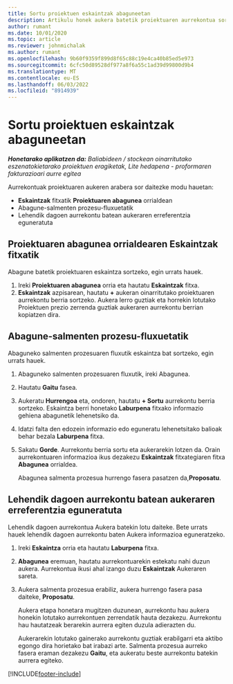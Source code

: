 ```yaml
---
title: Sortu proiektuen eskaintzak abaguneetan
description: Artikulu honek aukera batetik proiektuaren aurrekontua sortzeari buruzko informazioa eskaintzen du.
author: rumant
ms.date: 10/01/2020
ms.topic: article
ms.reviewer: johnmichalak
ms.author: rumant
ms.openlocfilehash: 9b60f9359f899d8f65c88c19e4ca40b85ed5e973
ms.sourcegitcommit: 6cfc50d89528df977a8f6a55c1ad39d99800d9b4
ms.translationtype: MT
ms.contentlocale: eu-ES
ms.lasthandoff: 06/03/2022
ms.locfileid: "8914939"
---
```

# <a name="create-project-quotes-from-opportunities"></a>Sortu proiektuen eskaintzak abaguneetan

_**Honetarako aplikatzen da:** Baliabideen / stockean oinarritutako eszenatokietarako proiektuen eragiketak, Lite hedapena - proformaren fakturazioari aurre egitea_

Aurrekontuak proiektuaren aukeren arabera sor daitezke modu hauetan:

- **Eskaintzak** fitxatik **Proiektuaren abagunea** orrialdean
- Abagune-salmenten prozesu-fluxuetatik
- Lehendik dagoen aurrekontu batean aukeraren erreferentzia eguneratuta

## <a name="from-the-quotes-tab-of-the-project-opportunity-page"></a>Proiektuaren abagunea orrialdearen Eskaintzak fitxatik

Abagune batetik proiektuaren eskaintza sortzeko, egin urrats hauek.

1. Ireki **Proiektuaren abagunea** orria eta hautatu **Eskaintzak** fitxa. 
2. **Eskaintzak** azpisarean, hautatu **+** aukeran oinarritutako proiektuaren aurrekontu berria sortzeko. Aukera lerro guztiak eta horrekin lotutako Proiektuen prezio zerrenda guztiak aukeraren aurrekontu berrian kopiatzen dira.

## <a name="from-the-opportunity-sales-process-flow"></a>Abagune-salmenten prozesu-fluxuetatik

Abaguneko salmenten prozesuaren fluxutik eskaintza bat sortzeko, egin urrats hauek.

1. Abaguneko salmenten prozesuaren fluxutik, ireki Abagunea.
2. Hautatu **Gaitu** fasea. 
3. Aukeratu **Hurrengoa** eta, ondoren, hautatu **+ Sortu** aurrekontu berria sortzeko. Eskaintza berri honetako **Laburpena** fitxako informazio gehiena abagunetik lehenetsiko da. 
4. Idatzi falta den edozein informazio edo eguneratu lehenetsitako balioak behar bezala **Laburpena** fitxa.
5. Sakatu **Gorde**. Aurrekontu berria sortu eta aukerarekin lotzen da. Orain aurrekontuaren informazioa ikus dezakezu **Eskaintzak** fitxategiaren fitxa **Abagunea** orrialdea. 

   Abagunea salmenta prozesua hurrengo fasera pasatzen da,**Proposatu**.


## <a name="by-updating-the-opportunity-reference-on-an-existing-quote"></a>Lehendik dagoen aurrekontu batean aukeraren erreferentzia eguneratuta

Lehendik dagoen aurrekontua Aukera batekin lotu daiteke. Bete urrats hauek lehendik dagoen aurrekontu baten Aukera informazioa eguneratzeko.

1. Ireki **Eskaintza** orria eta hautatu **Laburpena** fitxa.
2. **Abagunea** eremuan, hautatu aurrekontuarekin estekatu nahi duzun aukera. Aurrekontua ikusi ahal izango duzu **Eskaintzak** Aukeraren sareta. 
3. Aukera salmenta prozesua erabiliz, aukera hurrengo fasera pasa daiteke, **Proposatu**. 

   Aukera etapa honetara mugitzen duzunean, aurrekontu hau aukera honekin lotutako aurrekontuen zerrendatik hauta dezakezu. Aurrekontu hau hautatzeak berarekin aurrera egiten duzula adierazten du.

   Aukerarekin lotutako gainerako aurrekontu guztiak erabilgarri eta aktibo egongo dira horietako bat irabazi arte. Salmenta prozesua aurreko fasera eraman dezakezu **Gaitu**, eta aukeratu beste aurrekontu batekin aurrera egiteko.


[!INCLUDE[footer-include](../includes/footer-banner.md)]